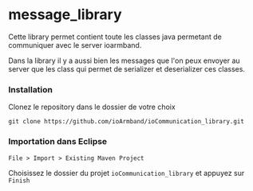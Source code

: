 message_library
===============

Cette library permet contient toute les classes java permetant de communiquer avec le server ioarmband.

Dans la library il y a aussi bien les messages que l'on peux envoyer au server que les class qui permet de serializer et deserializer ces classes.


### Installation

Clonez le repository dans le dossier de votre choix

`git clone https://github.com/ioArmband/ioCommunication_library.git`

### Importation dans Eclipse

`File > Import > Existing Maven Project`

Choisissez le dossier du projet `ioCommunication_library` et appuyez sur `Finish`

